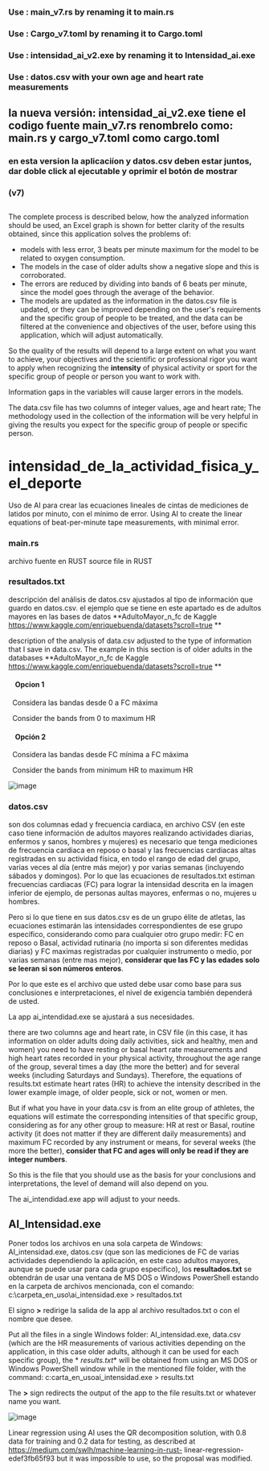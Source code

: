 
###
### Use : main_v7.rs    by renaming it to    main.rs
### Use : Cargo_v7.toml  by renaming it to   Cargo.toml
### Use : intensidad_ai_v2.exe by renaming it to   Intensidad_ai.exe
### Use : datos.csv  with your own age and heart rate measurements   

## la nueva versión: intensidad_ai_v2.exe tiene el codigo fuente main_v7.rs renombrelo como: main.rs  y cargo_v7.toml como cargo.toml
### en esta version la aplicaciíon y datos.csv deben estar juntos, dar doble click al ejecutable y oprimir el botón de mostrar
### (v7)
##
##
The complete process is described below, how the analyzed information should be used, an Excel graph is shown for better clarity of the results obtained, since this application solves the problems of:
* models with less error, 3 beats per minute maximum for the model to be related to oxygen consumption.
* The models in the case of older adults show a negative slope and this is corroborated.
* The errors are reduced by dividing into bands of 6 beats per minute, since the model goes through the average of the behavior.
* The models are updated as the information in the datos.csv file is updated, or they can be improved depending on the user's requirements and the specific group of people to be treated, and the data can be filtered at the convenience and objectives of the user, before using this application, which will adjust automatically.

So the quality of the results will depend to a large extent on what you want to achieve, your objectives and the scientific or professional rigor you want to apply when recognizing the **intensity** of physical activity or sport for the specific group of people or person you want to work with.

Information gaps in the variables will cause larger errors in the models.

The data.csv file has two columns of integer values, age and heart rate; The methodology used in the collection of the information will be very helpful in giving the results you expect for the specific group of people or specific person.


# intensidad_de_la_actividad_fisica_y_el_deporte
Uso de AI para crear las ecuaciones lineales de cintas de mediciones de latidos por minuto, con el mínimo de error.
Using AI to create the linear equations of beat-per-minute tape measurements, with minimal error.

### main.rs
archivo fuente en RUST 
source file in RUST

### resultados.txt
descripción del análisis de datos.csv ajustados al tipo de información que guardo en datos.csv.
el ejemplo que se tiene en este apartado es de adultos mayores en las bases de datos **AdultoMayor_n_fc de Kaggle https://www.kaggle.com/enriquebuenda/datasets?scroll=true **

description of the analysis of data.csv adjusted to the type of information that I save in data.csv.
The example in this section is of older adults in the databases **AdultoMayor_n_fc de Kaggle https://www.kaggle.com/enriquebuenda/datasets?scroll=true **


#### &nbsp;&nbsp;&nbsp;&nbsp;Opcion 1
&nbsp;&nbsp;Considera las bandas desde 0 a FC máxima

&nbsp;&nbsp;Consider the bands from 0 to maximum HR

#### &nbsp;&nbsp;&nbsp;&nbsp;Opción 2
&nbsp;&nbsp;Considera las bandas desde FC mínima a FC máxima

&nbsp;&nbsp;Consider the bands from minimum HR to maximum HR


![image](https://user-images.githubusercontent.com/44904277/224584689-9b99b247-f444-4baa-97b6-3f8b59420c50.png)


### datos.csv
son dos columnas edad y frecuencia cardiaca, en archivo CSV
(en este caso tiene información de adultos mayores realizando actividades diarias, enfermos y sanos, hombres y mujeres)
es necesario que tenga mediciones de frecuencia cardiaca en reposo o basal y las frecuencias cardiacas altas registradas en su actividad física,
en todo el rango de edad del grupo, varias veces al día (entre más mejor) y por varias semanas (incluyendo sábados y domingos).
Por lo que las ecuaciones de resultados.txt estiman frecuencias cardiacas (FC) para lograr la intensidad descrita en la imagen inferior de ejemplo, de personas aultas mayores, enfermas o no, mujeres u hombres.

Pero si lo que tiene en sus datos.csv es de un grupo élite de atletas, las ecuaciones estimarán las intensidades correspondientes de ese grupo específico, considerando como para cualquier otro grupo medir: FC en reposo o Basal, actividad rutinaria (no importa si son diferentes medidas diarias) y FC maximas registradas por cualquier instrumento o medio, por varias semanas (entre mas mejor), **considerar que las FC y las edades solo se leeran si son números enteros**.

Por lo que este es el archivo que usted debe usar como base para sus conclusiones e interpretaciones, el nivel de exigencia también dependerá de usted.

La app ai_intendidad.exe se ajustará a sus necesidades.

there are two columns age and heart rate, in CSV file
(in this case, it has information on older adults doing daily activities, sick and healthy, men and women)
you need to have resting or basal heart rate measurements and high heart rates recorded in your physical activity,
throughout the age range of the group, several times a day (the more the better) and for several weeks (including Saturdays and Sundays).
Therefore, the equations of results.txt estimate heart rates (HR) to achieve the intensity described in the lower example image, of older people, sick or not, women or men.

But if what you have in your data.csv is from an elite group of athletes, the equations will estimate the corresponding intensities of that specific group, considering as for any other group to measure: HR at rest or Basal, routine activity (it does not matter if they are different daily measurements) and maximum FC recorded by any instrument or means, for several weeks (the more the better), **consider that FC and ages will only be read if they are integer numbers**.

So this is the file that you should use as the basis for your conclusions and interpretations, the level of demand will also depend on you.

The ai_intendidad.exe app will adjust to your needs.

## AI_Intensidad.exe
Poner todos los archivos en una sola carpeta de Windows: AI_intensidad.exe, datos.csv (que son las mediciones de FC de varias actividades dependiendo la aplicación, en este caso adultos mayores, aunque se puede usar para cada grupo especifico), los **resultados.txt** se obtendrán de usar una ventana de MS DOS o Windows PowerShell estando en la carpeta de archivos mencionada, con el comando:  c:\carpeta_en_uso\ai_intensidad.exe > resultados.txt

El signo **>** redirige la salida de la app al archivo resultados.txt o con el nombre que desee.

Put all the files in a single Windows folder: AI_intensidad.exe, data.csv (which are the HR measurements of various activities depending on the application, in this case older adults, although it can be used for each specific group), the * *results.txt** will be obtained from using an MS DOS or Windows PowerShell window while in the mentioned file folder, with the command: c:carta_en_usoai_intensidad.exe > results.txt

The **>** sign redirects the output of the app to the file results.txt or whatever name you want.

![image](https://user-images.githubusercontent.com/44904277/224556163-130b5e64-f458-4eec-b44c-e061c71cc606.png)

Linear regression using AI uses the QR decomposition solution, with 0.8 data for training and 0.2 data for testing, as described at https://medium.com/swlh/machine-learning-in-rust- linear-regression-edef3fb65f93 but it was impossible to use, so the proposal was modified.

